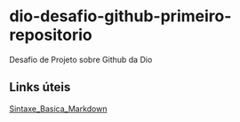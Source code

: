 # dio-desafio-github-primeiro-repositorio
Desafio de Projeto sobre Github da Dio


## Links úteis
[Sintaxe_Basica_Markdown](https://www.markdownguide.org/basic-syntax/)
